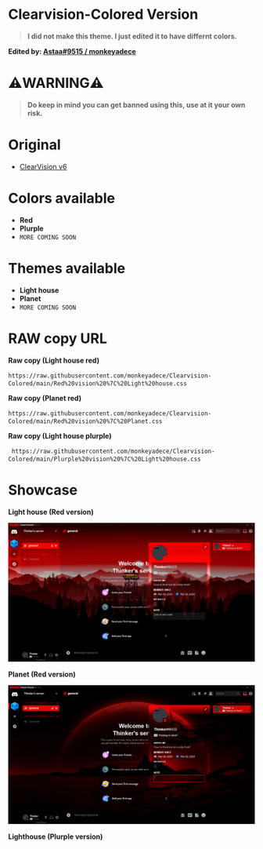 # Clearvision-Colored Version
> **I did not make this theme. I just edited it to have differnt colors.**

**Edited by: [Astaa#9515 / monkeyadece](https://discordapp.com/users/376883512671993857)**
# ⚠️WARNING⚠️
> **Do keep in mind you can get banned using this, use at it your own risk.**
# Original
- [ClearVision v6](https://github.com/ClearVision/ClearVision-v6)

# Colors available
- **Red**
- **Plurple**
- `MORE COMING SOON` 
# Themes available
- **Light house**
- **Planet**
- `MORE COMING SOON`
# RAW copy URL
**Raw copy (Light house red)**

    https://raw.githubusercontent.com/monkeyadece/Clearvision-Colored/main/Red%20vision%20%7C%20Light%20house.css
**Raw copy (Planet red)**


    https://raw.githubusercontent.com/monkeyadece/Clearvision-Colored/main/Red%20vision%20%7C%20Planet.css
    
**Raw copy (Light house plurple)**
     
     https://raw.githubusercontent.com/monkeyadece/Clearvision-Colored/main/Plurple%20vision%20%7C%20Light%20house.css
     
# Showcase
**Light house (Red version)**

<p align="center">
<img src="/showcase/lighthouse_showcase (red).png">
    
**Planet (Red version)**

<p align="center">
<img src="/showcase/Planet_showcase (red).png">

**Lighthouse (Plurple version)**

<p align="center">
<img src="/showcase/Lighthouse_showcase (plurple).png>
